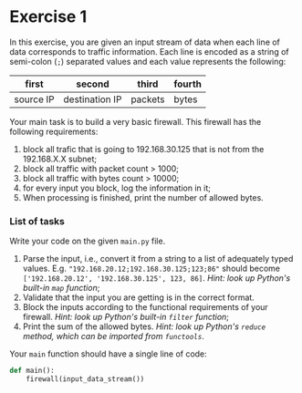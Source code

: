 # Exercise 1

In this exercise, you are given an input stream of data when each line of data corresponds to traffic information. Each line is encoded as a string of semi-colon (`;`) separated values and each value represents the following:

|first|second|third|fourth|
|---|---|---|---|
|source IP|destination IP|packets|bytes|

Your main task is to build a very basic firewall. This firewall has the following requirements:
1. block all trafic that is going to 192.168.30.125 that is not from the 192.168.X.X subnet;
2. block all traffic with packet count > 1000;
3. block all traffic with bytes count > 10000;
4. for every input you block, log the information in it;
5. When processing is finished, print the number of allowed bytes.

### List of tasks

Write your code on the given `main.py` file.

1. Parse the input, i.e., convert it from a string to a list of adequately typed values. E.g. `"192.168.20.12;192.168.30.125;123;86"` should become `['192.168.20.12', '192.168.30.125', 123, 86]`. *Hint: look up Python's built-in `map` function*;
2. Validate that the input you are getting is in the correct format. 
3. Block the inputs according to the functional requirements of your firewall. *Hint: look up Python's built-in `filter` function*;
4. Print the sum of the allowed bytes. *Hint: look up Python's `reduce` method, which can be imported from `functools`*.

Your `main` function should have a single line of code:

```python
def main():
    firewall(input_data_stream())
```
